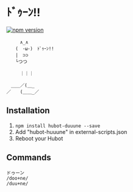 # ﾄﾞｩｰﾝ!!
[![npm version](https://badge.fury.io/js/hubot-duuune.svg)](http://badge.fury.io/js/hubot-duuune)

```
　　　∧_∧ 
　　(　･ω･)　ﾄﾞｩｰﾝ!! 
　　|　⊃⊃ 
　　└つつ 
 
　　　｜｜｜  
 
　＿＿／(＿_ 
／　　(＿＿_／ 
```

## Installation

1. `npm install hubot-duuune --save`
2. Add "hubot-huuune" in external-scripts.json
4. Reboot your Hubot

## Commands

```
ドゥーン
/doo+ne/
/duu+ne/
```
